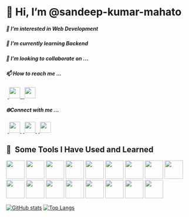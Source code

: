 <h1>👋 Hi, I’m @sandeep-kumar-mahato</h1>
<h5>👀 I’m interested in Web Development</h5>
<h5>🌱 I’m currently learning Backend</h5>
<h5>💞️ I’m looking to collaborate on ...</h5>
<h5>📫 How to reach me ...</h5>
<div>
 &nbsp;<a href="https://www.sandeepmahato.live/">
 <img src="https://user-images.githubusercontent.com/99877113/230390765-45540c0d-86f0-4c4a-bf7f-033dca780bdf.png" width="30"/>
 </a><a href="https://www.sandeepmahato.live/">
 &nbsp;<a href="mailto:sandeepkumarmahato712@gmail.com">
  <img src="https://user-images.githubusercontent.com/99877113/230390221-87544fbc-5682-47b1-b92d-85d3af03e682.png" width="30"/>
 </a>
</div>
<h5>🌐Connect with me ...</h5>
<div>
 &nbsp;<a href="https://www.instagram.com/sandeep.mahato.3726/">
  <img src="https://user-images.githubusercontent.com/99877113/230385570-257edbbc-3fd3-4ee5-ad80-78a236569262.png" width="30"/>
 </a>
 &nbsp;<a href="https://twitter.com/Sandeep06360711?t=E9aoPdwiXfZOtiPom9qTUA&s=03">
  <img src="https://user-images.githubusercontent.com/99877113/230386436-6e98091d-3b10-4455-b968-74171ac721b5.png" width="30"/>
 </a>
 &nbsp;<a href="https://www.linkedin.com/in/sandeep-kumar-793200208/">
  <img src="https://user-images.githubusercontent.com/99877113/230386905-e1ab067a-227f-4433-bb58-13dd16650f09.png" width="30"/>
 </a>
</div>

<h2> 🚀 &nbsp;Some Tools I Have Used and Learned</h2>
<p align="left">
 <img src="https://cdn.jsdelivr.net/gh/devicons/devicon/icons/html5/html5-original.svg" width="50" />
 <img src="https://cdn.jsdelivr.net/gh/devicons/devicon/icons/css3/css3-original.svg" width="50" />
 <img src="https://cdn.jsdelivr.net/gh/devicons/devicon/icons/tailwindcss/tailwindcss-original-wordmark.svg" width="50" />
 <img src="https://cdn.jsdelivr.net/gh/devicons/devicon/icons/bootstrap/bootstrap-original.svg" width="50" />
 <img src="https://cdn.jsdelivr.net/gh/devicons/devicon/icons/javascript/javascript-original.svg" width="50" />
 <img src="https://cdn.jsdelivr.net/gh/devicons/devicon/icons/babel/babel-original.svg" width="50" />
 <img src="https://cdn.jsdelivr.net/gh/devicons/devicon/icons/npm/npm-original-wordmark.svg" width="50" />
 <img src="https://cdn.jsdelivr.net/gh/devicons/devicon/icons/react/react-original-wordmark.svg" width="50" />
 <img src="https://cdn.jsdelivr.net/gh/devicons/devicon/icons/nodejs/nodejs-original-wordmark.svg" width="50" />
 <img src="https://cdn.jsdelivr.net/gh/devicons/devicon/icons/nextjs/nextjs-original-wordmark.svg" width="50" />
 <img src="https://cdn.jsdelivr.net/gh/devicons/devicon/icons/mongodb/mongodb-original-wordmark.svg" width="50" />
 <img src="https://cdn.jsdelivr.net/gh/devicons/devicon/icons/git/git-original-wordmark.svg" width="50" />
 <img src="https://cdn.jsdelivr.net/gh/devicons/devicon/icons/github/github-original-wordmark.svg" width="50" />
 <img src="https://cdn.jsdelivr.net/gh/devicons/devicon/icons/vscode/vscode-original.svg" width="50" />
 <img src="https://cdn.jsdelivr.net/gh/devicons/devicon/icons/atom/atom-original-wordmark.svg" width="50" />
 <img src="https://cdn.jsdelivr.net/gh/devicons/devicon/icons/codepen/codepen-original-wordmark.svg" width="50" />
 <img src="https://cdn.jsdelivr.net/gh/devicons/devicon/icons/canva/canva-original.svg" width="50" />
</p>

 [![GitHub stats](https://github-readme-stats.vercel.app/api?username=sandeep-kumar-mahato)](https://github.com/anuraghazra/github-readme-stats)
 [![Top Langs](https://github-readme-stats.vercel.app/api/top-langs/?username=sandeep-kumar-mahato)](https://github.com/anuraghazra/github-readme-stats)


<!---
sandeep-kumar-mahato/sandeep-kumar-mahato is a ✨ special ✨ repository because its `README.md` (this file) appears on your GitHub profile.
You can click the Preview link to take a look at your changes.
<div id="header" align="center">
 <img src="https://media.giphy.com/media/M9gbBd9nbDrOTu1Mqx/giphy.gif" width="100"/>
</div>
--->
